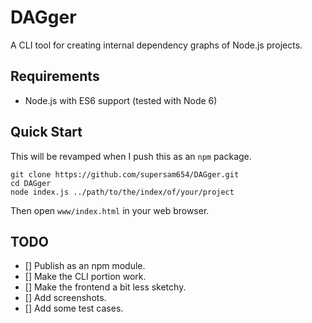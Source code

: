 # DAGger

A CLI tool for creating internal dependency graphs of Node.js projects.

## Requirements

* Node.js with ES6 support (tested with Node 6)

## Quick Start

This will be revamped when I push this as an `npm` package.

    git clone https://github.com/supersam654/DAGger.git
    cd DAGger
    node index.js ../path/to/the/index/of/your/project

Then open `www/index.html` in your web browser.

## TODO

- [] Publish as an npm module.
- [] Make the CLI portion work.
- [] Make the frontend a bit less sketchy.
- [] Add screenshots.
- [] Add some test cases.
